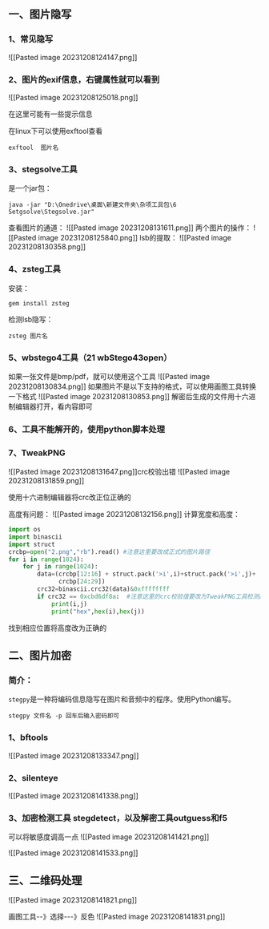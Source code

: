 ## 一、图片隐写
### 1、常见隐写
![[Pasted image 20231208124147.png]]
### 2、图片的exif信息，右键属性就可以看到
![[Pasted image 20231208125018.png]]

在这里可能有一些提示信息

在linux下可以使用exftool查看
```
exftool  图片名
```


### 3、stegsolve工具
是一个jar包：
```
java -jar "D:\Onedrive\桌面\新建文件夹\杂项工具包\6 Setgsolve\Stegsolve.jar"
```
查看图片的通道：
![[Pasted image 20231208131611.png]]
两个图片的操作：
![[Pasted image 20231208125840.png]]
lsb的提取：
![[Pasted image 20231208130358.png]]


### 4、zsteg工具
安装：
```
gem install zsteg
```
检测lsb隐写：
```
zsteg 图片名
```
### 5、wbstego4工具（21 wbStego43open）
如果一张文件是bmp/pdf，就可以使用这个工具
![[Pasted image 20231208130834.png]]
如果图片不是以下支持的格式，可以使用画图工具转换一下格式
![[Pasted image 20231208130853.png]]
解密后生成的文件用十六进制编辑器打开，看内容即可
### 6、工具不能解开的，使用python脚本处理
### 7、TweakPNG
![[Pasted image 20231208131647.png]]crc校验出错
![[Pasted image 20231208131859.png]]

使用十六进制编辑器将crc改正位正确的

高度有问题：
![[Pasted image 20231208132156.png]]
计算宽度和高度：
```python
import os  
import binascii  
import struct  
crcbp=open("2.png","rb").read() #注意这里要改成正式的图片路径  
for i in range(1024):  
    for j in range(1024):  
        data=(crcbp[12:16] + struct.pack('>i',i)+struct.pack('>i',j)+  
              crcbp[24:29])  
        crc32=binascii.crc32(data)&0xffffffff  
        if crc32 == 0xcbd6df8a:  #注意这里的crc校验值要改为TweakPNG工具检测出的原crc值  
            print(i,j)  
            print("hex",hex(i),hex(j))

```
找到相应位置将高度改为正确的
## 二、图片加密
### **简介：**
`stegpy`是一种将编码信息隐写在图片和音频中的程序。使用Python编写。
```
stegpy 文件名 -p 回车后输入密码即可
```
### 1、bftools
![[Pasted image 20231208133347.png]]
### 2、silenteye
![[Pasted image 20231208141338.png]]

### 3、加密检测工具 stegdetect，以及解密工具outguess和f5

可以将敏感度调高一点
![[Pasted image 20231208141421.png]]


![[Pasted image 20231208141533.png]]


## 三、二维码处理
![[Pasted image 20231208141821.png]]

画图工具--》选择---》反色
![[Pasted image 20231208141831.png]]
